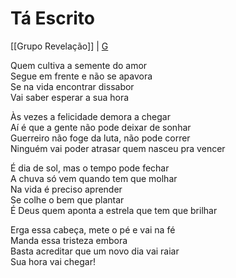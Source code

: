 # Tá Escrito
[[Grupo Revelação]] | [G](G.md)

Quem cultiva a semente do amor  
Segue em frente e não se apavora  
Se na vida encontrar dissabor  
Vai saber esperar a sua hora

Às vezes a felicidade demora a chegar  
Aí é que a gente não pode deixar de sonhar  
Guerreiro não foge da luta, não pode correr  
Ninguém vai poder atrasar quem nasceu pra vencer

É dia de sol, mas o tempo pode fechar  
A chuva só vem quando tem que molhar  
Na vida é preciso aprender  
Se colhe o bem que plantar  
É Deus quem aponta a estrela que tem que brilhar

Erga essa cabeça, mete o pé e vai na fé  
Manda essa tristeza embora  
Basta acreditar que um novo dia vai raiar  
Sua hora vai chegar!